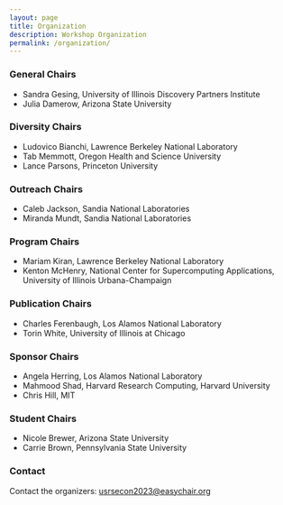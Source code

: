 ```yaml
---
layout: page
title: Organization
description: Workshop Organization
permalink: /organization/
---
```


### General Chairs
- Sandra Gesing, University of Illinois Discovery Partners Institute
- Julia Damerow, Arizona State University

### Diversity Chairs
- Ludovico Bianchi, Lawrence Berkeley National Laboratory
- Tab Memmott, Oregon Health and Science University
- Lance Parsons, Princeton University

### Outreach Chairs
- Caleb Jackson, Sandia National Laboratories
- Miranda Mundt, Sandia National Laboratories

### Program Chairs
- Mariam Kiran, Lawrence Berkeley National Laboratory
- Kenton McHenry, National Center for Supercomputing Applications, University of Illinois Urbana-Champaign

### Publication Chairs
- Charles Ferenbaugh, Los Alamos National Laboratory
- Torin White, University of Illinois at Chicago

### Sponsor Chairs
- Angela Herring, Los Alamos National Laboratory
- Mahmood Shad, Harvard Research Computing, Harvard University
- Chris Hill, MIT

### Student Chairs
- Nicole Brewer, Arizona State University
- Carrie Brown, Pennsylvania State University

### Contact

Contact the organizers: [usrsecon2023@easychair.org](mailto:usrsecon2023@easychair.org)
